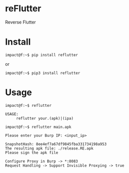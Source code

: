 reFlutter
=========

Reverse Flutter


Install
=====
```console
impact@f:~$ pip install reflutter
```
or
```
impact@f:~$ pip3 install reflutter
```
Usage
=====
```console
impact@f:~$ reflutter

USAGE:
     reflutter your.(apk)|(ipa)
```
```console
impact@f:~$ reflutter main.apk

Please enter your Burp IP: <input_ip>

SnapshotHash: 8ee4ef7a67df9845fba331734198a953
The resulting apk file: ./release.RE.apk
Please sign the apk file

Configure Proxy in Burp -> *:8083
Request Handling -> Support Invisible Proxying -> true
```
